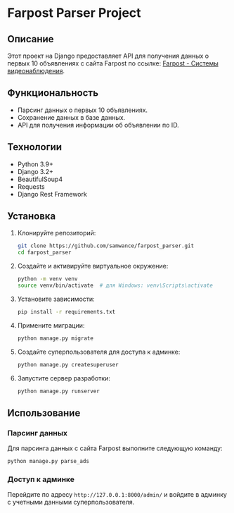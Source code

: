 # Farpost Parser Project

## Описание

Этот проект на Django предоставляет API для получения данных о первых 10 объявлениях с сайта Farpost по ссылке: [Farpost - Системы видеонаблюдения](https://www.farpost.ru/vladivostok/service/construction/guard/+/Системы+видеонаблюдения/).

## Функциональность

- Парсинг данных о первых 10 объявлениях.
- Сохранение данных в базе данных.
- API для получения информации об объявлении по ID.

## Технологии

- Python 3.9+
- Django 3.2+
- BeautifulSoup4
- Requests
- Django Rest Framework

## Установка

1. Клонируйте репозиторий:

    ```sh
    git clone https://github.com/samwance/farpost_parser.git
    cd farpost_parser
    ```

2. Создайте и активируйте виртуальное окружение:

    ```sh
    python -m venv venv
    source venv/bin/activate  # для Windows: venv\Scripts\activate
    ```

3. Установите зависимости:

    ```sh
    pip install -r requirements.txt
    ```

4. Примените миграции:

    ```sh
    python manage.py migrate
    ```

5. Создайте суперпользователя для доступа к админке:

    ```sh
    python manage.py createsuperuser
    ```

6. Запустите сервер разработки:

    ```sh
    python manage.py runserver
    ```

## Использование

### Парсинг данных

Для парсинга данных с сайта Farpost выполните следующую команду:

```sh
python manage.py parse_ads
```

### Доступ к админке

Перейдите по адресу `http://127.0.0.1:8000/admin/` и войдите в админку с учетными данными суперпользователя.
